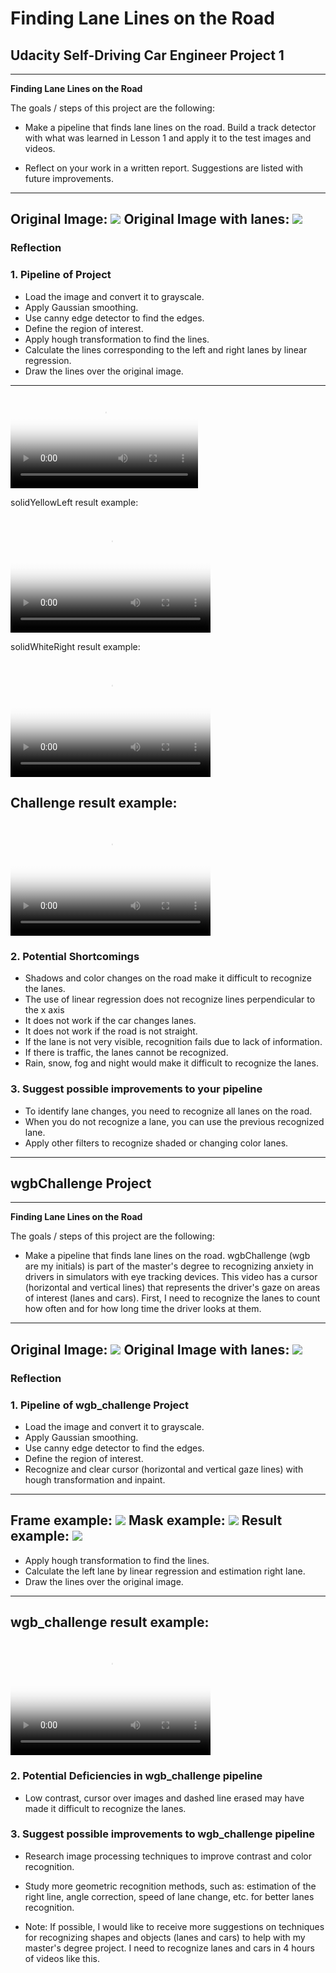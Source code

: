 # **Finding Lane Lines on the Road** 

## Udacity Self-Driving Car Engineer Project 1
---

**Finding Lane Lines on the Road**

The goals / steps of this project are the following:

* Make a pipeline that finds lane lines on the road.
  Build a track detector with what was learned in Lesson 1 and apply it to the test images and videos.
  
* Reflect on your work in a written report.
  Suggestions are listed with future improvements.
 
---
Original Image:
![](./test_images/solidWhiteCurve.jpg)
Original Image with lanes:
![](./test_videos_output/solidWhiteRight_Moment.jpg)
---

### Reflection

### 1. Pipeline of Project

* Load the image and convert it to grayscale.
* Apply Gaussian smoothing.
* Use canny edge detector to find the edges.
* Define the region of interest.
* Apply hough transformation to find the lines.
* Calculate the lines corresponding to the left and right lanes by linear regression.
* Draw the lines over the original image. 

---
<video controls="true" allowfullscreen="true" poster="./test_videos_output/solidYellowLeft.jpg">
  <source src="./test_videos_output/solidYellowLeft.mp4" type="video/mp4">
</video>


solidYellowLeft result example:
<video src="./test_videos_output/solidYellowLeft.mp4" poster="solidYellowLeft.jpg" width="320" height="200" controls preload></video>

solidWhiteRight result example:
<video src="./test_videos_output/solidWhiteRight.mp4" poster="solidWhiteRight.jpg" width="320" height="200" controls preload></video>

Challenge result example:
<video src="./test_videos_output/challenge.mp4" poster="challenge.jpg" width="320" height="200" controls preload></video>
---

### 2. Potential Shortcomings

* Shadows and color changes on the road make it difficult to recognize the lanes.
* The use of linear regression does not recognize lines perpendicular to the x axis
* It does not work if the car changes lanes.
* It does not work if the road is not straight.
* If the lane is not very visible, recognition fails due to lack of information.
* If there is traffic, the lanes cannot be recognized.
* Rain, snow, fog and night would make it difficult to recognize the lanes.

### 3. Suggest possible improvements to your pipeline

* To identify lane changes, you need to recognize all lanes on the road.
* When you do not recognize a lane, you can use the previous recognized lane.
* Apply other filters to recognize shaded or changing color lanes.

------------------------------------------------------------------------------------

## wgbChallenge Project
---

**Finding Lane Lines on the Road**

The goals / steps of this project are the following:

* Make a pipeline that finds lane lines on the road.
  wgbChallenge (wgb are my initials) is part of the master's degree to recognizing anxiety in drivers in simulators with eye tracking devices.
  This video has a cursor (horizontal and vertical lines) that represents the driver's gaze on areas of interest (lanes and cars).
  First, I need to recognize the lanes to count how often and for how long time the driver looks at them.
  
---
Original Image:
![](./test_images/solidWhiteCurve.jpg)
Original Image with lanes:
![](./test_videos_output/solidWhiteRight_Moment.jpg)
---

### Reflection

### 1. Pipeline of wgb_challenge Project

* Load the image and convert it to grayscale.
* Apply Gaussian smoothing.
* Use canny edge detector to find the edges.
* Define the region of interest.
* Recognize and clear cursor (horizontal and vertical gaze lines) with hough transformation and inpaint.

---
Frame example:
![](./test_videos_output_debug/2-image.jpg)
Mask example:
![](./test_videos_output_debug/2-mask_cursor.jpg)
Result example:
![](./test_videos_output_debug/2-image_clean.jpg)
---

* Apply hough transformation to find the lines.
* Calculate the left lane by linear regression and estimation right lane.
* Draw the lines over the original image. 

---
wgb_challenge result example:
<video src="./test_videos_output/wgbChallenge.mp4" poster="wgbChallenge.jpg" width="320" height="200" controls preload></video>
---

### 2. Potential Deficiencies in wgb_challenge pipeline

* Low contrast, cursor over images and dashed line erased may have made it difficult to recognize the lanes.

### 3. Suggest possible improvements to wgb_challenge pipeline

* Research image processing techniques to improve contrast and color recognition.
* Study more geometric recognition methods, such as: estimation of the right line, angle correction, speed of lane change, etc. for better lanes recognition.

* Note: If possible, I would like to receive more suggestions on techniques for recognizing shapes and objects (lanes and cars) to help with my master's degree project. I need to recognize lanes and cars in 4 hours of videos like this.
